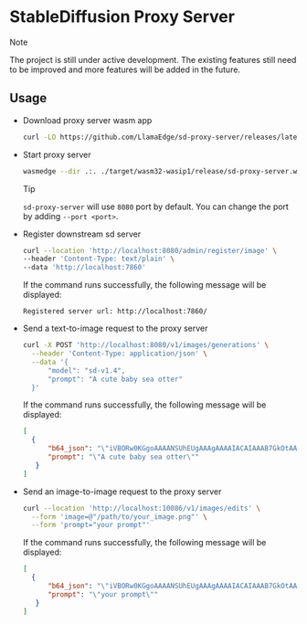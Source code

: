 # StableDiffusion Proxy Server

> [!NOTE]
> The project is still under active development. The existing features still need to be improved and more features will be added in the future.

## Usage

- Download proxy server wasm app

  ```bash
  curl -LO https://github.com/LlamaEdge/sd-proxy-server/releases/latest/download/sd-proxy-server.wasm
  ```

- Start proxy server

  ```bash
  wasmedge --dir .:. ./target/wasm32-wasip1/release/sd-proxy-server.wasm
  ```

  > [!TIP]
  > `sd-proxy-server` will use `8080` port by default. You can change the port by adding `--port <port>`.

- Register downstream sd server

  ```bash
  curl --location 'http://localhost:8080/admin/register/image' \
  --header 'Content-Type: text/plain' \
  --data 'http://localhost:7860'
  ```

  If the command runs successfully, the following message will be displayed:

  ```text
  Registered server url: http://localhost:7860/
  ```

- Send a text-to-image request to the proxy server

  ```bash
  curl -X POST 'http://localhost:8080/v1/images/generations' \
    --header 'Content-Type: application/json' \
    --data '{
        "model": "sd-v1.4",
        "prompt": "A cute baby sea otter"
    }'
  ```

  If the command runs successfully, the following message will be displayed:

  ```json
  [
    {
        "b64_json": "\"iVBORw0KGgoAAAANSUhEUgAAAgAAAAIACAIAAAB7GkOtAAAAxHRFW...\"",
        "prompt": "\"A cute baby sea otter\""
     }
  ]
  ```

- Send an image-to-image request to the proxy server

  ```bash
  curl --location 'http://localhost:10086/v1/images/edits' \
    --form 'image=@"/path/to/your_image.png"' \
    --form 'prompt="your prompt"'
  ```

  If the command runs successfully, the following message will be displayed:

  ```json
  [
    {
        "b64_json": "\"iVBORw0KGgoAAAANSUhEUgAAAgAAAAIACAIAAAB7GkOtAAAAxHRFW...\"",
        "prompt": "\"your prompt\""
     }
  ]
  ```

